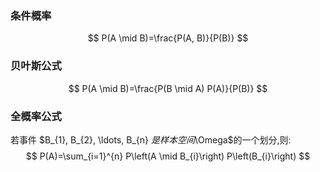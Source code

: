 ### 条件概率

$$
P(A \mid B)=\frac{P(A, B)}{P(B)}
$$

### 贝叶斯公式

$$
P(A \mid B)=\frac{P(B \mid A) P(A)}{P(B)}
$$

### 全概率公式

若事件 $B_{1}, B_{2}, \ldots, B_{n} $是样本空间$\Omega$的一个划分,则:
$$
P(A)=\sum_{i=1}^{n} P\left(A \mid B_{i}\right) P\left(B_{i}\right)
$$

